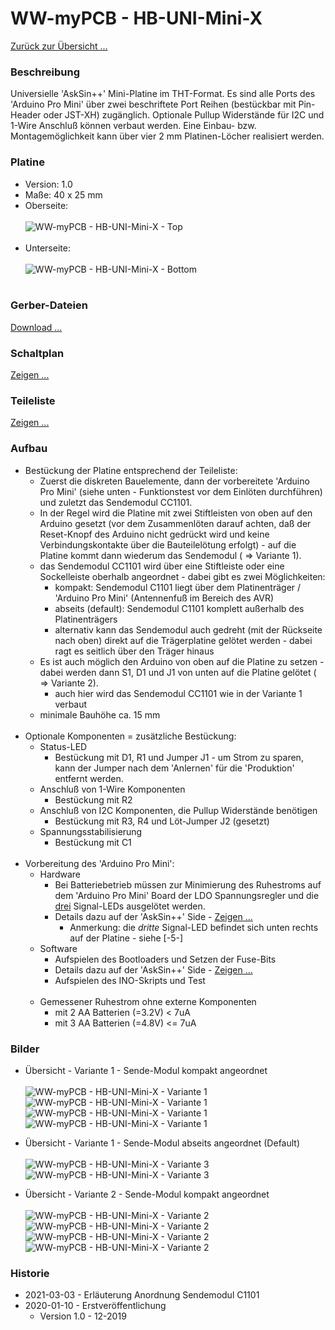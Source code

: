 # WW-myPCB - HB-UNI-Mini-X

[Zurück zur Übersicht ... ](../README.md)

### Beschreibung
Universielle 'AskSin++' Mini-Platine im THT-Format. Es sind alle Ports des 'Arduino Pro Mini' über zwei beschriftete Port Reihen (bestückbar mit Pin-Header oder JST-XH) zugänglich. Optionale Pullup Widerstände für I2C und 1-Wire Anschluß können verbaut werden. Eine Einbau- bzw. Montagemöglichkeit kann über vier 2 mm Platinen-Löcher realisiert werden.

### Platine
- Version: 1.0
- Maße: 40 x 25 mm
- Oberseite:
  <br><br>
![WW-myPCB - HB-UNI-Mini-X - Top](./img/PCB_HB-UNI-Mini-X_1.0_Top.jpg "HB-UNI-Mini-X - Top")
<br><br>
- Unterseite:
  <br><br>
![WW-myPCB - HB-UNI-Mini-X - Bottom](./img/PCB_HB-UNI-Mini-X_1.0_Bottom.jpg "HB-UNI-Mini-X - Bottom")
<br><br>

### Gerber-Dateien
[Download ...](./bin/Gerber_HB-UNI-Mini-X_1.0.zip)

### Schaltplan
[Zeigen ...](./bin/HB-UNI-Mini-X_1.0.pdf)

### Teileliste
[Zeigen ...](./bin/HB-UNI-Mini-X_1.0_Teileliste.txt)

### Aufbau
- Bestückung der Platine entsprechend der Teileliste:
  - Zuerst die diskreten Bauelemente, dann der vorbereitete 'Arduino Pro Mini' (siehe unten - Funktionstest vor dem Einlöten durchführen) und zuletzt das Sendemodul CC1101.
  - In der Regel wird die Platine mit zwei Stiftleisten von oben auf den Arduino gesetzt (vor dem Zusammenlöten darauf achten, daß der Reset-Knopf des Arduino nicht gedrückt wird und keine Verbindungskontakte über die Bauteilelötung erfolgt) - auf die Platine kommt dann wiederum das Sendemodul ( => Variante 1).
  - das Sendemodul CC1101 wird über eine Stiftleiste oder eine Sockelleiste oberhalb angeordnet - dabei gibt es zwei Möglichkeiten:
      - kompakt: Sendemodul C1101 liegt über dem Platinenträger / 'Arduino Pro Mini' (Antennenfuß im Bereich des AVR)
      - abseits (default): Sendemodul C1101 komplett außerhalb des Platinenträgers
    - alternativ kann das Sendemodul auch gedreht (mit der Rückseite nach oben) direkt auf die Trägerplatine gelötet werden - dabei ragt es seitlich über den Träger hinaus
  - Es ist auch möglich den Arduino von oben auf die Platine zu setzen - dabei werden dann S1, D1 und J1 von unten auf die Platine gelötet ( => Variante 2).
    - auch hier wird das Sendemodul CC1101 wie in der Variante 1 verbaut
  - minimale Bauhöhe ca. 15 mm
<br><br>
- Optionale Komponenten = zusätzliche Bestückung:
  - Status-LED
    - Bestückung mit D1, R1 und Jumper J1 - um Strom zu sparen, kann der Jumper nach dem 'Anlernen' für die 'Produktion' entfernt werden.
  - Anschluß von 1-Wire Komponenten
    - Bestückung mit R2
  - Anschluß von I2C Komponenten, die Pullup Widerstände benötigen
    - Bestückung mit R3, R4 und Löt-Jumper J2 (gesetzt)
  - Spannungsstabilisierung
    - Bestückung mit C1
<br><br>
- Vorbereitung des 'Arduino Pro Mini':
    - Hardware
      - Bei Batteriebetrieb müssen zur Minimierung des Ruhestroms auf dem 'Arduino Pro Mini' Board der LDO Spannungsregler und die <u>drei</u> Signal-LEDs ausgelötet werden.
      - Details dazu auf der 'AskSin++' Side - [Zeigen ...](https://asksinpp.de/Grundlagen/01_hardware.html#batteriebetrieb)
        - Anmerkung: die *dritte* Signal-LED befindet sich unten rechts auf der Platine - siehe [-5-]
    - Software
      - Aufspielen des Bootloaders und Setzen der Fuse-Bits
      - Details dazu auf der 'AskSin++' Side - [Zeigen ...](https://asksinpp.de/Grundlagen/FAQ/babbling_idiot.html#anschluss-des-isp)
      -  Aufspielen des INO-Skripts und Test
    <br><br>
    - Gemessener Ruhestrom ohne externe Komponenten
      - mit 2 AA Batterien (=3.2V) < 7uA
      - mit 3 AA Batterien (=4.8V) <= 7uA

### Bilder
- Übersicht - Variante 1 - Sende-Modul kompakt angeordnet<br><br>
![WW-myPCB - HB-UNI-Mini-X - Variante 1](./img/PCB_HB-UNI-Mini-X_1_01.jpg "HB-UNI-Mini-X - Variante 1")
![WW-myPCB - HB-UNI-Mini-X - Variante 1](./img/PCB_HB-UNI-Mini-X_1_02.jpg "HB-UNI-Mini-X - Variante 1")
![WW-myPCB - HB-UNI-Mini-X - Variante 1](./img/PCB_HB-UNI-Mini-X_1_03.jpg "HB-UNI-Mini-X - Variante 1")
![WW-myPCB - HB-UNI-Mini-X - Variante 1](./img/PCB_HB-UNI-Mini-X_1_04.jpg "HB-UNI-Mini-X - Variante 1")

- Übersicht - Variante 1 - Sende-Modul abseits angeordnet (Default)<br><br>
![WW-myPCB - HB-UNI-Mini-X - Variante 3](./img/PCB_HB-UNI-Mini-X_3_01.jpg "HB-UNI-Mini-X - Variante 3")
![WW-myPCB - HB-UNI-Mini-X - Variante 3](./img/PCB_HB-UNI-Mini-X_3_02.jpg "HB-UNI-Mini-X - Variante 3")

- Übersicht - Variante 2 - Sende-Modul kompakt angeordnet<br><br>
![WW-myPCB - HB-UNI-Mini-X - Variante 2](./img/PCB_HB-UNI-Mini-X_2_01.jpg "HB-UNI-Mini-X - Variante 2")
![WW-myPCB - HB-UNI-Mini-X - Variante 2](./img/PCB_HB-UNI-Mini-X_2_02.jpg "HB-UNI-Mini-X - Variante 2")
![WW-myPCB - HB-UNI-Mini-X - Variante 2](./img/PCB_HB-UNI-Mini-X_2_03.jpg "HB-UNI-Mini-X - Variante 2")
![WW-myPCB - HB-UNI-Mini-X - Variante 2](./img/PCB_HB-UNI-Mini-X_2_04.jpg "HB-UNI-Mini-X - Variante 2")

### Historie
- 2021-03-03 - Erläuterung Anordnung Sendemodul C1101
- 2020-01-10 - Erstveröffentlichung
  - Version 1.0 - 12-2019
